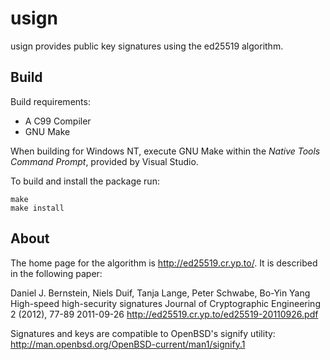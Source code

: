 # usign

usign provides public key signatures using the ed25519 algorithm.

## Build

Build requirements:
* A C99 Compiler
* GNU Make

When building for Windows NT, execute GNU Make within the *Native Tools Command Prompt*, provided by Visual Studio.

To build and install the package run:

```
make
make install
```

## About

The home page for the algorithm is http://ed25519.cr.yp.to/.
It is described in the following paper:

Daniel J. Bernstein, Niels Duif, Tanja Lange, Peter Schwabe, Bo-Yin Yang
High-speed high-security signatures
Journal of Cryptographic Engineering 2 (2012), 77-89
2011-09-26
http://ed25519.cr.yp.to/ed25519-20110926.pdf

Signatures and keys are compatible to OpenBSD's signify utility:
http://man.openbsd.org/OpenBSD-current/man1/signify.1
